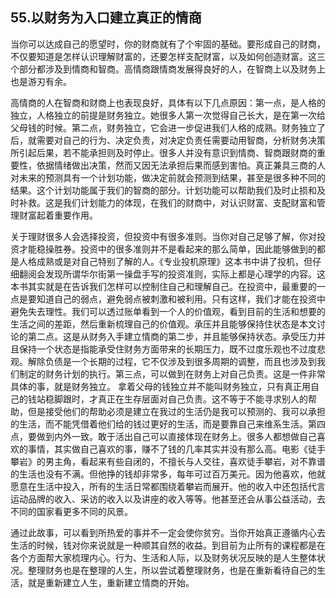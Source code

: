 ## 55.以财务为入口建立真正的情商
当你可以达成自己的愿望时，你的财商就有了个牢固的基础。要形成自己的财商，不仅要知道是怎样认识理解财富的，还要怎样支配财富，以及如何创造财富。这三个部分都涉及到情商和智商。高情商跟情商发展得良好的人，在智商上以及财务上也是游刃有余。


高情商的人在智商和财商上也表现良好，具体有以下几点原因：第一点，是人格的独立，人格独立的前提是财务独立。她很多人第一次觉得自己长大，是在第一次给父母钱的时候。第二点，财务独立，它会进一步促进我们人格的成熟。财务独立了后，就需要对自己的行为、决定负责，对决定负责任需要动用智商，分析财务决策所引起后果，若不能承担则及时停止。很多人并没有意识到情商、智商跟财商的重要性，依据情绪做出决策，然而又因无法承担后果而感到害怕。真正兼具三商的人对未来的预测具有一个计划功能，做决定前就会预测到结果，甚至是很多种不同的结果。这个计划功能属于我们的智商的部分。计划功能可以帮助我们及时止损和及时补救。这是我们计划能力的体现，在我们的财商中，对认识财富、支配财富和管理财富起着重要作用。


关于理财很多人会选择投资，但投资中有很多准则。当你对自己足够了解，你对投资才能稳操胜券。投资中的很多准则并不是看起来的那么简单，因此能够做到的都是人格成熟或是对自己特别了解的人。《专业投机原理》这本书中讲了投机，但仔细翻阅会发现所谓华尔街第一操盘手写的投资准则，实际上都是心理学的内容。这本书其实就是在告诉我们怎样可以控制住自己和理解自己。在投资中，最重要的一点是要知道自己的弱点，避免弱点被刺激和被利用。只有这样，我们才能在投资中避免失去理性。我们可以透过账单看到一个人的价值观，看到目前的生活和想要的生活之间的差距，然后重新梳理自己的价值观。承压并且能够保持住状态是本文讨论的第二点。这是从财务入手建立情商的第二步，并且能够保持状态。承受压力并且保持一个状态是指能承受住财务方面带来的长期压力，既不过度乐观也不过度悲观。解除负债是一个长期的过程，它不仅涉及到很多周期的调整，而且也涉及到我们制定的财务计划的执行。第三点，可以做到在财务上对自己负责。这是一件非常具体的事，就是财务独立。 拿着父母的钱独立并不能叫财务独立，只有真正用自己的钱站稳脚跟时，才真正在生存层面对自己负责。这不等于不能寻求别人的帮助，但是接受他们的帮助必须是建立在我过的生活仍是我可以预测的、我可以承担的生活，而不能凭借着他们给的钱过更好的生活，而是要靠自己来维系生活。第四点，要做到内外一致。敢于活出自己可以直接体现在财务上。很多人都想做自己喜欢的事情，其实做自己喜欢的事，赚不了钱的几率其实并没有那么高。电影《徒手攀岩》的男主角，看起来有些自闭的，不擅长与人交往，喜欢徒手攀岩，对不靠谱的生活也没有不满。但他挣的钱却非常多，每年可过百万美元。因为他喜欢，他就愿意在生活中投入，所有的生活日常都围绕着攀岩而展开。他的收入中还包括代言运动品牌的收入、采访的收入以及讲座的收入等等。他甚至还会从事公益活动，去不同的国家看更多不同的风景。


通过此故事，可以看到所热爱的事并不一定会使你贫穷。当你开始真正遵循内心去生活的时候，钱对你来说就是一种顺其自然的收益。到目前为止所有的课程都是在各个方面帮大家梳理内心。行为、生活和人际，以及财务状况反映的是人生整体状况。整理财务也是在整理的人生，所以尝试着整理财务，也是在重新看待自己的生活，就是重新建立人生，重新建立情商的开始。

